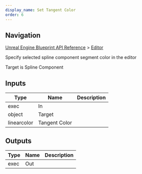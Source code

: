 ```yaml
---
display_name: Set Tangent Color
order: 6
---
```

## Navigation

[Unreal Engine Blueprint API Reference](https://dev.epicgames.com/documentation/en-us/unreal-engine/BlueprintAPI) > [Editor](https://dev.epicgames.com/documentation/en-us/unreal-engine/BlueprintAPI/Editor)

Specify selected spline component segment color in the editor

Target is Spline Component

## Inputs

| Type | Name | Description |
| --- | --- | --- |
| exec | In |  |
| object | Target |  |
| linearcolor | Tangent Color |  |

## Outputs

| Type | Name | Description |
| --- | --- | --- |
| exec | Out |  |
